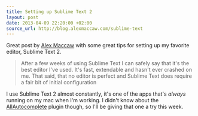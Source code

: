 ```yaml
---
title: Setting up Sublime Text 2
layout: post
date: 2013-04-09 22:20:00 +02:00
source_url: http://blog.alexmaccaw.com/sublime-text
---
```

Great post by [Alex Maccaw][alex_maccaw] with some great tips for setting up my favorite editor, Sublime Text 2.

> After a few weeks of using Sublime Text I can safely say that it's the best editor I've used. It's fast, extendable and hasn't ever crashed on me. That said, that no editor is perfect and Sublime Text does require a fair bit of initial configuration

I use Sublime Text 2 almost constantly, it's one of the apps that's *always* running on my mac when I'm working. I didn't know about the [AllAutocomplete][allautocomplete] plugin though, so I'll be giving that one a try this week.

[alex_maccaw]: http://twitter.com/maccman
[allautocomplete]: https://github.com/alienhard/SublimeAllAutocomplete